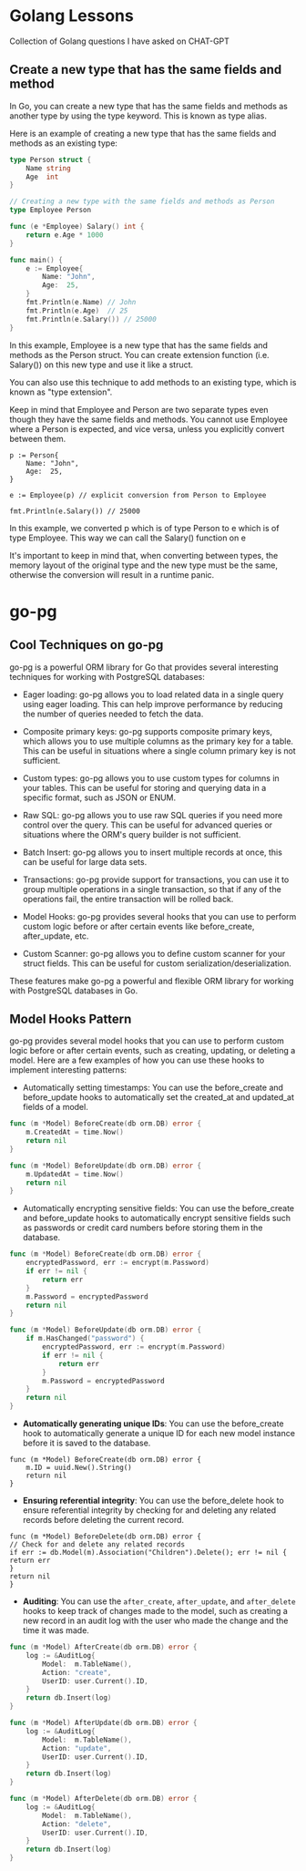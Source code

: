 # Golang Lessons

Collection of Golang questions I have asked on CHAT-GPT

## Create a new type that has the same fields and method

In Go, you can create a new type that has the same fields and methods as another type by using the type keyword. This is known as type alias.

Here is an example of creating a new type that has the same fields and methods as an existing type:

```go
type Person struct {
    Name string
    Age  int
}

// Creating a new type with the same fields and methods as Person
type Employee Person

func (e *Employee) Salary() int {
    return e.Age * 1000
}

func main() {
    e := Employee{
        Name: "John",
        Age:  25,
    }
    fmt.Println(e.Name) // John
    fmt.Println(e.Age)  // 25
    fmt.Println(e.Salary()) // 25000
}
```

In this example, Employee is a new type that has the same fields and methods as the Person struct. You can create extension function (i.e. Salary()) on this new type and use it like a struct.

You can also use this technique to add methods to an existing type, which is known as "type extension".

Keep in mind that Employee and Person are two separate types even though they have the same fields and methods. You cannot use Employee where a Person is expected, and vice versa, unless you explicitly convert between them.

```
p := Person{
    Name: "John",
    Age:  25,
}

e := Employee(p) // explicit conversion from Person to Employee

fmt.Println(e.Salary()) // 25000

```

In this example, we converted p which is of type Person to e which is of type Employee. This way we can call the Salary() function on e

It's important to keep in mind that, when converting between types, the memory layout of the original type and the new type must be the same, otherwise the conversion will result in a runtime panic.

# go-pg

## Cool Techniques on go-pg

go-pg is a powerful ORM library for Go that provides several interesting techniques for working with PostgreSQL databases:

- Eager loading: go-pg allows you to load related data in a single query using eager loading. This can help improve performance by reducing the number of queries needed to fetch the data.

- Composite primary keys: go-pg supports composite primary keys, which allows you to use multiple columns as the primary key for a table. This can be useful in situations where a single column primary key is not sufficient.

- Custom types: go-pg allows you to use custom types for columns in your tables. This can be useful for storing and querying data in a specific format, such as JSON or ENUM.

- Raw SQL: go-pg allows you to use raw SQL queries if you need more control over the query. This can be useful for advanced queries or situations where the ORM's query builder is not sufficient.

- Batch Insert: go-pg allows you to insert multiple records at once, this can be useful for large data sets.

- Transactions: go-pg provide support for transactions, you can use it to group multiple operations in a single transaction, so that if any of the operations fail, the entire transaction will be rolled back.

- Model Hooks: go-pg provides several hooks that you can use to perform custom logic before or after certain events like before_create, after_update, etc.

- Custom Scanner: go-pg allows you to define custom scanner for your struct fields. This can be useful for custom serialization/deserialization.

These features make go-pg a powerful and flexible ORM library for working with PostgreSQL databases in Go.

## Model Hooks Pattern

go-pg provides several model hooks that you can use to perform custom logic before or after certain events, such as creating, updating, or deleting a model. Here are a few examples of how you can use these hooks to implement interesting patterns:

- Automatically setting timestamps: You can use the before_create and before_update hooks to automatically set the created_at and updated_at fields of a model.

```go
func (m *Model) BeforeCreate(db orm.DB) error {
    m.CreatedAt = time.Now()
    return nil
}

func (m *Model) BeforeUpdate(db orm.DB) error {
    m.UpdatedAt = time.Now()
    return nil
}

```

- Automatically encrypting sensitive fields: You can use the before_create and before_update hooks to automatically encrypt sensitive fields such as passwords or credit card numbers before storing them in the database.

```go
func (m *Model) BeforeCreate(db orm.DB) error {
    encryptedPassword, err := encrypt(m.Password)
    if err != nil {
        return err
    }
    m.Password = encryptedPassword
    return nil
}

func (m *Model) BeforeUpdate(db orm.DB) error {
    if m.HasChanged("password") {
        encryptedPassword, err := encrypt(m.Password)
        if err != nil {
            return err
        }
        m.Password = encryptedPassword
    }
    return nil
}
```

- **Automatically generating unique IDs**: You can use the before_create hook to automatically generate a unique ID for each new model instance before it is saved to the database.

```
func (m *Model) BeforeCreate(db orm.DB) error {
    m.ID = uuid.New().String()
    return nil
}
```

- **Ensuring referential integrity**: You can use the before_delete hook to ensure referential integrity by checking for and deleting any related records before deleting the current record.

```
func (m *Model) BeforeDelete(db orm.DB) error {
// Check for and delete any related records
if err := db.Model(m).Association("Children").Delete(); err != nil {
return err
}
return nil
}
```

- **Auditing**: You can use the `after_create`, `after_update`, and `after_delete` hooks to keep track of changes made to the model, such as creating a new record in an audit log with the user who made the change and the time it was made.

```go
func (m *Model) AfterCreate(db orm.DB) error {
    log := &AuditLog{
        Model:  m.TableName(),
        Action: "create",
        UserID: user.Current().ID,
    }
    return db.Insert(log)
}

func (m *Model) AfterUpdate(db orm.DB) error {
    log := &AuditLog{
        Model:  m.TableName(),
        Action: "update",
        UserID: user.Current().ID,
    }
    return db.Insert(log)
}

func (m *Model) AfterDelete(db orm.DB) error {
    log := &AuditLog{
        Model:  m.TableName(),
        Action: "delete",
        UserID: user.Current().ID,
    }
    return db.Insert(log)
}
```
